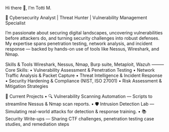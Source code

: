 Hi there 👋, I’m Totti M.

🔐 Cybersecurity Analyst | Threat Hunter | Vulnerability Management Specialist

I’m passionate about securing digital landscapes, uncovering vulnerabilities before attackers do, and turning security challenges into robust defenses.
My expertise spans penetration testing, network analysis, and incident response — backed by hands-on use of tools like Nessus, Wireshark, and Nmap.

Skills & Tools
Wireshark, Nessus, Nmap, Burp suite, Metaploit, Wazuh
⸻Core Skills:
	•	Vulnerability Assessment & Penetration Testing
	•	Network Traffic Analysis & Packet Capture
	•	Threat Intelligence & Incident Response
	•	Security Hardening & Compliance (NIST, ISO 27001)
	•	Risk Assessment & Mitigation Strategies

📌 Current Projects
	•	🔍 Vulnerability Scanning Automation — Scripts to streamline Nessus & Nmap scan reports.
	•	🛡 Intrusion Detection Lab — Simulating real-world attacks for detection & response training.
	•	📚 Security Write-ups — Sharing CTF challenges, penetration testing case studies, and remediation steps

